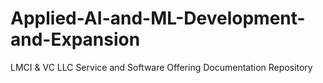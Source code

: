 # Applied-AI-and-ML-Development-and-Expansion
LMCI &amp; VC LLC Service and Software Offering Documentation Repository

